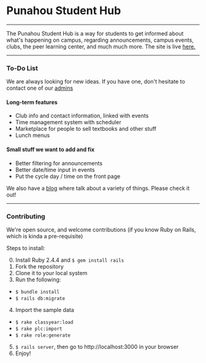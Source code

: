 # Punahou Student Hub

---

The Punahou Student Hub is a way for students to get informed about what's happening on campus, regarding announcements, campus events, clubs, the peer learning center, and much much more. The site is live [here.](https://punahoustudenthub.herokuapp.com)

---

### To-Do List

We are always looking for new ideas. If you have one, don't hesitate to contact one of our [admins](https://punahoustudenthub.herokuapp.com/staff)

#### Long-term features
- Club info and contact information, linked with events
- Time management system with scheduler
- Marketplace for people to sell textbooks and other stuff
- Lunch menus


#### Small stuff we want to add and fix
- Better filtering for announcements
- Better date/time input in events
- Put the cycle day / time on the front page

We also have a [blog](https://punahoustudenthub.herokuapp.com/blog) where talk about a variety of things. Please check it out!

---

### Contributing

We're open source, and welcome contributions (if you know Ruby on Rails, which is kinda a pre-requisite)

Steps to install:

0. Install Ruby 2.4.4 and `$ gem install rails`
1. Fork the repository
2. Clone it to your local system
3. Run the following:
 * `$ bundle install`
 * `$ rails db:migrate`
4. Import the sample data
 * `$ rake classyear:load`
 * `$ rake plc:import`
 * `$ rake role:generate`
5. `$ rails server`, then go to http://localhost:3000 in your browser
6. Enjoy!
